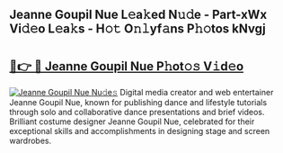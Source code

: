 ## Jeanne Goupil Nue L𝚎a𝚔ed N𝚞𝚍e - Part-xWx Vi𝚍𝚎o L𝚎a𝚔s - H𝚘𝚝 O𝚗𝚕yf𝚊ns P𝚑𝚘tos kNvgj

# <h2><a href="http://kf9ci2.oniu.top/?m=Jeanne+Goupil+Nue">🔗👉 🔴 Jeanne Goupil Nue P𝚑ot𝚘𝚜 V𝚒d𝚎o</a></h2>

[![Jeanne Goupil Nue Nu𝚍e𝚜](https://i.imgur.com/0qMVB7G.gif)](http://kf9ci2.oniu.top/?m=Jeanne+Goupil+Nue)
Digital media creator and web entertainer Jeanne Goupil Nue, known for publishing dance and lifestyle tutorials through solo and collaborative dance presentations and brief videos. Brilliant costume designer Jeanne Goupil Nue, celebrated for their exceptional skills and accomplishments in designing stage and screen wardrobes.  
